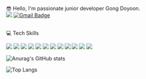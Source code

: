 😎 Hello, I'm passionate junior developer Gong Doyoon. <br>
<img src="https://img.shields.io/badge/GitHub-181717?style=flat-square&logo=GitHub&logoColor=white"/>
 [![Gmail Badge](https://img.shields.io/badge/Gmail-d14836?style=flat-square&logo=Gmail&logoColor=white&link=mailto:hakukaka1212@gmail.com)](mailto:hakukaka1212@gmail.com)

<br>
💻 Tech Skills

<img src="https://img.shields.io/badge/JAVA-6699CB?style=flat-square&logo=java&logoColor=white"/> <img src="https://img.shields.io/badge/JavaScript-F7DF1E?style=flat-square&logo=JavaScript&logoColor=black"/> <img src="https://img.shields.io/badge/jQuery-0769AD?style=flat-square&logo=jQuery&logoColor=white"/> 
<img src="https://img.shields.io/badge/JSP-색상코드?style=flat-square&logo=Spring&logoColor=white"/>
<img src="https://img.shields.io/badge/Spring Boot-6DB33F?style=flat-square&logo=Spring&logoColor=white"/>
<img src="https://img.shields.io/badge/GIT-F05032?style=flat-square&logo=Git&logoColor=white"/>
<img src="https://img.shields.io/badge/HTML5-E34F26?style=flat-square&logo=HTML5&logoColor=white"/>
<img src="https://img.shields.io/badge/CSS3-1572B6?style=flat-square&logo=CSS3&logoColor=white"/>
<img src="https://img.shields.io/badge/Apache Tomcat-F8DC75?style=flat-square&logo=Apache Tomcat&logoColor=black"/>
<img src="https://img.shields.io/badge/MySQL-4479A1?style=flat-square&logo=MySQL&logoColor=white"/>
<img src="https://img.shields.io/badge/MariaDB-003545?style=flat-square&logo=MariaDB&logoColor=white"/>
<img src="https://img.shields.io/badge/Oracle-F80000?style=flat-square&logo=Oracle&logoColor=white"/><br>

![Anurag's GitHub stats](https://github-readme-stats.vercel.app/api?username=GongDoYoon&&show_icons=true&theme=tokyonight)

![Top Langs](https://github-readme-stats.vercel.app/api/top-langs/?username=GongDoYoon&layout=compact&theme=tokyonight)

